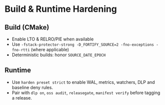 
# Build & Runtime Hardening
## Build (CMake)
- Enable LTO & RELRO/PIE when available
- Use `-fstack-protector-strong -D_FORTIFY_SOURCE=2 -fno-exceptions -fno-rtti` (where applicable)
- Deterministic builds: honor `SOURCE_DATE_EPOCH`

## Runtime
- Use `harden preset strict` to enable WAL, metrics, watchers, DLP and baseline deny rules.
- Pair with `dlp on`, `oss audit`, `releasegate`, `manifest verify` before tagging a release.
